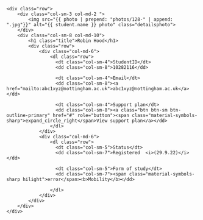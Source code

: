 <div class="row">
  <div class="col-md-8">

    <div class="row">
        <div class="col-sm-3 col-md-2 ">
            <img src="{{ photo | prepend: "photos/128-" | append: ".jpg"}}" alt="{{ student.name }} photo" class="detailsphoto">
        </div>
        <div class="col-sm-8 col-md-10">
            <h1 class="title">Robin Hood</h1>
            <div class="row">
                <div class="col-md-6">
                    <dl class="row">
                      <dt class="col-sm-4">StudentID</dt>
                      <dd class="col-sm-8">10282116</dd>

                      <dt class="col-sm-4">Email</dt>
                      <dd class="col-sm-8"><a href="mailto:abc1xyz@nottingham.ac.uk">abc1xyz@nottingham.ac.uk</a></dd>

                      <dt class="col-sm-4">Support plan</dt>
                      <dd class="col-sm-8"><a class="btn btn-sm btn-outline-primary" href="#" role="button"><span class="material-symbols-sharp">expand_circle_right</span>View support plan</a></dd>
                    </dl>
                </div>
                <div class="col-md-6">
                    <dl class="row">
                      <dt class="col-sm-5">Status</dt>
                      <dd class="col-sm-7">Registered  <i>(29.9.22)</i></dd>

                      <dt class="col-sm-5">Form of study</dt>
                      <dd class="col-sm-7"><span class="material-symbols-sharp hilight">error</span><b>Mobility</b></dd>

                    </dl>
                </div>
            </div>
        </div>
    </div>
  </div>
</div>
